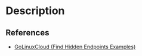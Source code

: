 # Description


## References

- [GoLinuxCloud (Find Hidden Endpoints Examples)](https://www.golinuxcloud.com/find-hidden-endpoints-examples/)